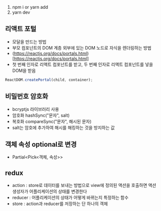 1.  npm i or yarn add
2.  yarn dev

## 리액트 포털

-   모달을 만드는 방법
-   부모 컴포넌트의 DOM 계층 외부에 있는 DOM 노드로 자식을 렌더링하는 방법
-   (https://reactjs.org/docs/portals.html)[https://reactjs.org/docs/portals.html]
-   첫 번째 인자로 리액트 컴포넌트를 받고, 두 번째 인자로 리액트 컴포넌트를 넣을 DOM을 받음

```js
ReactDOM.createPortal(child, container);
```

## 비밀번호 암호화

-   bcryptjs 라이브러리 사용
-   암호화 hashSync("문자", salt)
-   복호화 compareSync("문자", 해시된 문자)
-   salt는 암호에 추가하여 해시를 해킹하는 것을 방지하는 값

## 객체 속성 optional로 변경

-   Partial<Pick<객체, 속성>>

## redux

-   action : store로 데이터를 보내는 방법으로 view에 정의된 액션을 호출하면 액션 생성자가 어플리케이션의 상태를 변경한다
-   reducer : 어플리케이션의 상태가 어떻게 바뀌는지 특정하는 함수
-   store : action과 reducer를 저장하는 단 하나의 객체
